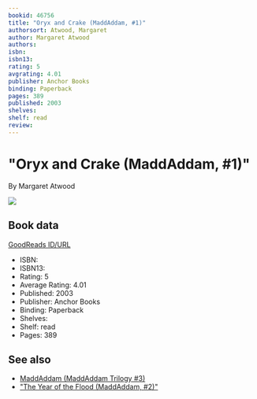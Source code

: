 ```yaml
---
bookid: 46756
title: "Oryx and Crake (MaddAddam, #1)"
authorsort: Atwood, Margaret
author: Margaret Atwood
authors: 
isbn: 
isbn13: 
rating: 5
avgrating: 4.01
publisher: Anchor Books
binding: Paperback
pages: 389
published: 2003
shelves: 
shelf: read
review: 
---
```


# "Oryx and Crake (MaddAddam, #1)"

By Margaret Atwood

![](../../1170343190l/46756.jpg)

## Book data

[GoodReads ID/URL](https://www.goodreads.com/book/show/46756)

- ISBN: 
- ISBN13: 
- Rating: 5
- Average Rating: 4.01
- Published: 2003
- Publisher: Anchor Books
- Binding: Paperback
- Shelves: 
- Shelf: read
- Pages: 389


## See also

- [MaddAddam (MaddAddam Trilogy #3)](MaddAddam_MaddAddam_Trilogy_3.md)
- ["The Year of the Flood (MaddAddam, #2)"](The_Year_of_the_Flood_MaddAddam__2.md)
